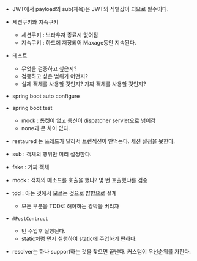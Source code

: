 - JWT에서 payload의 sub(제목)은 JWT의 식별값이 되므로 필수이다.

- 세션쿠키와 지속쿠키
    - 세션쿠키 : 브라우저 종료시 없어짐
    - 지속쿠키 : 하드에 저장되어 Maxage동안 지속된다.

- 테스트
    - 무엇을 검증하고 싶은지?
    - 검증하고 싶은 범위가 어떤지?
    - 실제 객체를 사용할 것인지? 가짜 객체를 사용할 것인지?
- spring boot auto configure
- spring boot test
    - mock : 톰켓이 없고 통신이 dispatcher servlet으로 넘어감
    - none과 큰 차이 없다.
- restaured 는 쓰레드가 달라서 트렌젝션이 안먹는다. 세션 설정을 못한다.

- sub : 객체의 행위만 미리 설정한다.
- fake : 가짜 객체
- mock : 객체의 메소드를 호출을 했냐? 몇 번 호출했냐를 검증

- tdd : 아는 것에서 모르는 것으로 뱡향으로 설계
    - 모든 부분을 TDD로 해야하는 강박을 버리자

- `@PostContruct`
    - 빈 주입후 실행된다.
    - static처럼 먼저 실행하여 static에 주입하기 편하다.

- resolver는 하나 support하는 것을 찾으면 끝난다. 커스텀이 우선순위를 가진다.